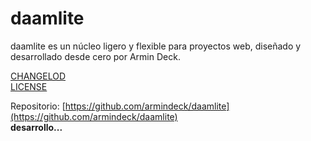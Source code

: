 # daamlite
daamlite es un núcleo ligero y flexible para proyectos web, diseñado y desarrollado desde cero por Armin Deck.

[CHANGELOD](./CHANGELOD.md)     
[LICENSE](./LICENSE)

Repositorio: [https://github.com/armindeck/daamlite](https://github.com/armindeck/daamlite)     
**desarrollo...**